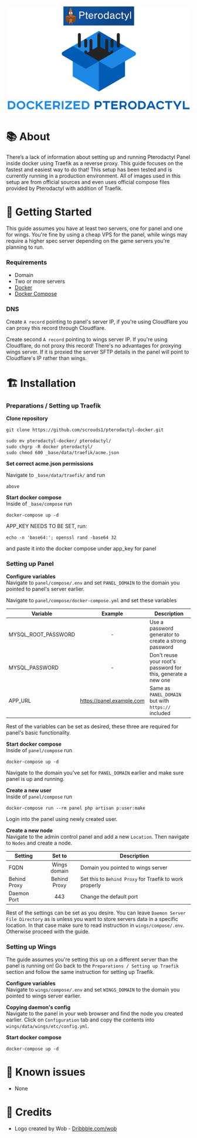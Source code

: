 <p align="center">
  <img width="500" src="https://raw.githubusercontent.com/BeefBytes/Assets/master/Other/container_illustration/v2/dockerized_pterodactyl.png">
</p>

# 📚 About
There’s a lack of information about setting up and running Pterodactyl Panel inside docker using Traefik as a reverse proxy. This guide focuses on the fastest and easiest way to do that! This setup has been tested and is currently running in a production environment. All of images used in this setup are from official sources and even uses official compose files provided by Pterodactyl with addition of Traefik.

# 🧰 Getting Started
This guide assumes you have at least two servers, one for panel and one for wings. You're fine by using a cheap VPS for the panel, while wings may require a higher spec server depending on the game servers you're planning to run.

### Requirements
- Domain
- Two or more servers
- [Docker](https://docs.docker.com/engine/install/ubuntu/)
- [Docker Compose](https://docs.docker.com/compose/install/)

### DNS
Create `A record` pointing to panel's server IP, if you're using Cloudflare you can proxy this record through Cloudflare.

Create second `A record` pointing to wings server IP. If you're using Cloudflare, do not proxy this record! There's no advantages for proxying wings server. If it is proxied the server SFTP details in the panel will point to Cloudflare's IP rather than wings.

# 🏗️ Installation

### Preparations / Setting up Traefik
<b>Clone repository</b><br />
```
git clone https://github.com/scrouds1/pterodactyl-docker.git
```

```
sudo mv pterodactyl-docker/ pterodactyl/
sudo chgrp -R docker pterodactyl/
sudo chmod 600 _base/data/traefik/acme.json
```

<b>Set correct acme.json permissions</b><br />

Navigate to `_base/data/traefik/` and run
```
above
```

<b>Start docker compose</b><br />
Inside of `_base/compose` run
 ```
docker-compose up -d
 ```

APP_KEY NEEDS TO BE SET, run:
```
echo -n 'base64:'; openssl rand -base64 32
```
and paste it into the docker compose under app_key for panel


### Setting up Panel

<b>Configure variables</b><br />
Navigate to `panel/compose/.env` and set `PANEL_DOMAIN` to the domain you pointed to panel's server earlier.

Navigate to `panel/compose/docker-compose.yml` and set these variables


| Variable | Example | Description |
|-|:-:|-|
| MYSQL_ROOT_PASSWORD | - | Use a password generator to create a strong password |
| MYSQL_PASSWORD | - | Don't reuse your root's password for this, generate a new one |
| APP_URL | https://panel.example.com | Same as `PANEL_DOMAIN` but with `https://` included|

Rest of the variables can be set as desired, these three are required for panel's basic functionality.

<b>Start docker compose</b><br />
Inside of `panel/compose` run
 ```
docker-compose up -d
 ```
Navigate to the domain you've set for `PANEL_DOMAIN` earlier and make sure panel is up and running.

<b>Create a new user</b><br />
Inside of `panel/compose` run
 ```
docker-compose run --rm panel php artisan p:user:make
 ```
Login into the panel using newly created user.

<b>Create a new node</b><br />
Navigate to the admin control panel and add a new `Location`. Then navigate to `Nodes` and create a node.

| Setting | Set to | Description |
|-|:-:|-|
| FQDN | Wings domain | Domain you pointed to wings server|
| Behind Proxy | Behind Proxy | Set this to `Behind Proxy` for Traefik to work properly|
| Daemon Port | 443 | Change the default port |

Rest of the settings can be set as you desire. You can leave `Daemon Server File Directory` as is unless you want to store servers data in a specific location. In that case make sure to read instruction in `wings/compose/.env`. Otherwise proceed with the guide.

### Setting up Wings
The guide assumes you're setting this up on a different server than the panel is running on!
Go back to the `Preparations / Setting up Traefik` section and follow the same instruction for setting up Traefik.

<b>Configure variables</b><br />
Navigate to `wings/compose/.env` and set `WINGS_DOMAIN` to the domain you pointed to wings server earlier.

<b>Copying daemon's config</b><br />
Navigate to the panel in your web browser and find the node you created earlier. Click on `Configuration` tab and copy the contents into `wings/data/wings/etc/config.yml`.

<b>Start docker compose</b><br />
 ```
docker-compose up -d
 ```

# 🐛 Known issues
- None

# 📜 Credits
- Logo created by Wob - [Dribbble.com/wob](https://dribbble.com/wob)
